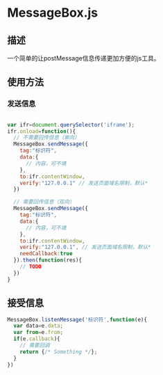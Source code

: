 # MessageBox.js

## 描述

一个简单的让postMessage信息传递更加方便的js工具。

## 使用方法

### 发送信息

```javascript

var ifr=document.querySelector('iframe');
ifr.onload=function(){
  // 不需要回传信息（单向）
  MessageBox.sendMessage({
    tag:"标识符",
    data:{
      // 内容，可不填
    },
    to:ifr.contentWindow,
    verify:"127.0.0.1" // 发送页面域名限制，默认*
  })

  // 需要回传信息（双向）
  MessageBox.sendMessage({
    tag:"标识符",
    data:{
      // 内容，可不填
    },
    to:ifr.contentWindow,
    verify:"127.0.0.1", // 发送页面域名限制，默认*
    needCallback:true
  }).then(function(res){
    // TODO
  })
}

```

## 接受信息

```javascript
MessageBox.listenMessage('标识符',function(e){
  var data=e.data;
  var from=e.from;
  if(e.callback){
    // 需要回调
    return {/* Something */};
  }
})
```